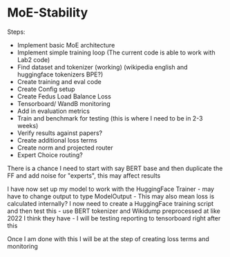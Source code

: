 # MoE-Stability

Steps:
- Implement basic MoE architecture
- Implement simple training loop (The current code is able to work with Lab2 code)
- Find dataset and tokenizer (working) (wikipedia english and huggingface tokenizers BPE?)
- Create training and eval code
- Create Config setup
- Create Fedus Load Balance Loss
- Tensorboard/ WandB monitoring 
- Add in evaluation metrics
- Train and benchmark for testing (this is where I need to be in 2-3 weeks)
- Verify results against papers?
- Create additional loss terms
- Create norm and projected router
- Expert Choice routing?


There is a chance I need to start with say BERT base and then duplicate the FF and add noise for "experts", this may affect results

I have now set up my model to work with the HuggingFace Trainer
    - may have to change output to type ModelOutput
    - This may also mean loss is calculated internally?
I now need to create a HuggingFace training script and then test this
    - use BERT tokenizer and Wikidump preprocessed at like 2022 I think they have
    - I will be testing reporting to tensorboard right after this

Once I am done with this I will be at the step of creating loss terms and monitoring